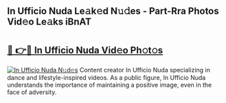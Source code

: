 ## In Ufficio Nuda Le𝚊k𝚎d N𝚞𝚍es - Part-Rra Photos Vid𝚎o Le𝚊ks iBnAT

# <h2><a href="http://fbdt9tc.evod.top/?m=In+Ufficio+Nuda">🔗 👉🔴 In Ufficio Nuda Vid𝚎o Ph𝚘t𝚘s</a></h2>

[![In Ufficio Nuda N𝚞d𝚎s](https://i.imgur.com/8V9OHl7.gif)](http://fbdt9tc.evod.top/?m=In+Ufficio+Nuda)
Content creator In Ufficio Nuda specializing in dance and lifestyle-inspired videos. As a public figure, In Ufficio Nuda understands the importance of maintaining a positive image, even in the face of adversity. 
